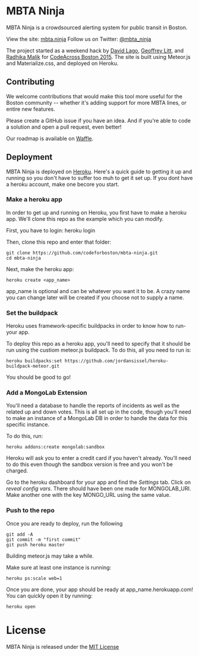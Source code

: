 # MBTA Ninja
MBTA Ninja is a crowdsourced alerting system for public transit in Boston.

View the site: [mbta.ninja](http://mbta.ninja)
Follow us on Twitter: [@mbta_ninja](https://twitter.com/mbta_ninja)

The project started as a weekend hack by [David Lago](https://twitter.com/dave_lago), [Geoffrey Litt](https://twitter.com/geoffreylitt), and [Radhika Malik](https://twitter.com/radhikam24) for [CodeAcross Boston 2015](http://www.eventbrite.com/e/codeacross-boston-2015-tickets-15442437747).
The site is built using Meteor.js and Materialize.css, and deployed on Heroku.

## Contributing

We welcome contributions that would make this tool more useful for the Boston community -- whether it's adding support for more MBTA lines, or entire new features.

Please create a GitHub issue if you have an idea. And if you're able to code a solution and open a pull request, even better!

Our roadmap is available on [Waffle](https://waffle.io/codeforboston/mbta-ninja).

## Deployment

MBTA Ninja is deployed on [Heroku](http://heroku.com). Here's a quick guide to getting it up and running so you don't have to suffer too muh to get it set up. If you dont have a heroku account, make one becore you start.

### Make a heroku app

In order to get up and running on Heroku, you first have to make a heroku app. We'll clone this repo as the example which you can modify.

First, you have to login:
	heroku login

Then, clone this repo and enter that folder:

	git clone https://github.com/codeforboston/mbta-ninja.git
	cd mbta-ninja

Next, make the heroku app:

	heroku create <app_name>

app_name is optional and can be whatever you want it to be. A crazy name you can change later will be created if you choose not to supply a name.

### Set the buildpack

Heroku uses framework-specific buildpacks in order to know how to run-your app.

To deploy this repo as a heroku app, you'll need to specify that it should be run using the custiom meteor.js buildpack. To do this, all you need to run is:

	heroku buildpacks:set https://github.com/jordansissel/heroku-buildpack-meteor.git

You should be good to go!

### Add a MongoLab Extension

You'll need a database to handle the reports of incidents as well as the related up and down votes. This is all set up in the code, though you'll need to make an instance of a MongoLab DB in order to handle the data for this specific instance.

To do this, run:

	heroku addons:create mongolab:sandbox

Heroku will ask you to enter a credit card if you haven't already. You'll need to do this even though the sandbox version is free and you won't be charged.

Go to the heroku dashboard for your app and find the *Settings* tab. Click on *reveal config vars*. There should have been one made for MONGOLAB_URI. Make another one with the key MONGO_URL using the same value.

### Push to the repo

Once you are ready to deploy, run the following

	git add -A
	git commit -m "first commit"
	git push heroku master

Building meteor.js may take a while.

Make sure at least one instance is running:

	heroku ps:scale web=1

Once you are done, your app should be ready at app_name.herokuapp.com! You can quickly open it by running:

	heroku open

# License

MBTA Ninja is released under the [MIT License](http://www.opensource.org/licenses/MIT)
